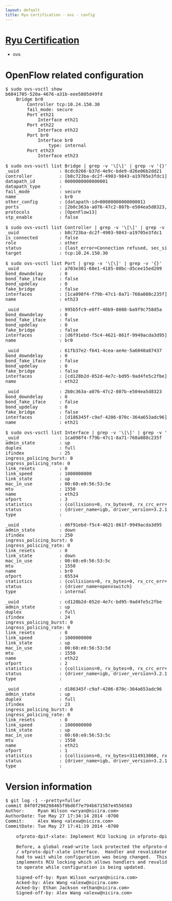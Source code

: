 ```yaml
---
layout: default
title: Ryu Certification - ovs - config
---
```

# [Ryu Certification](http://osrg.github.io/ryu/certification.html)
* ovs 

# OpenFlow related configuration
<pre>
$ sudo ovs-vsctl show
b6841705-520a-4676-a31b-eee5805d49fd
    Bridge br0
        Controller tcp:10.24.150.30
        fail_mode: secure
        Port eth21
            Interface eth21
        Port eth22
            Interface eth22
        Port br0
            Interface br0
                type: internal
        Port eth23
            Interface eth23

$ sudo ovs-vsctl list Bridge | grep -v '\[\]' | grep -v '{}'
_uuid               : 8cdc0266-b37d-4e9c-bde9-d26e06b2dd21
controller          : [b8c723ba-dc2f-4903-9843-a19705e3fdc1]
datapath_id         : 0000000000000001
datapath_type       : 
fail_mode           : secure
name                : br0
other_config        : {datapath-id=0000000000000001}
ports               : [2b0c363a-a076-47c2-807b-e504ea5d8323, 61fb37e2-f641-4cea-ae4e-5a6040a87437, 995b5fc9-e0ff-40b9-8088-ba9f9c758d5a, a703e301-68e1-4185-80bc-d5cee15ed209]
protocols           : [OpenFlow13]
stp_enable          : false

$ sudo ovs-vsctl list Controller | grep -v '\[\]' | grep -v '{}'
_uuid               : b8c723ba-dc2f-4903-9843-a19705e3fdc1
is_connected        : false
role                : other
status              : {last_error=Connection refused, sec_since_connect=20, sec_since_disconnect=7, state=BACKOFF}
target              : tcp:10.24.150.30

$ sudo ovs-vsctl list Port | grep -v '\[\]' | grep -v '{}'
_uuid               : a703e301-68e1-4185-80bc-d5cee15ed209
bond_downdelay      : 0
bond_fake_iface     : false
bond_updelay        : 0
fake_bridge         : false
interfaces          : [1ca098f4-f79b-47c1-8a71-768a088c235f]
name                : eth23

_uuid               : 995b5fc9-e0ff-40b9-8088-ba9f9c758d5a
bond_downdelay      : 0
bond_fake_iface     : false
bond_updelay        : 0
fake_bridge         : false
interfaces          : [d6f91ebd-f5c4-4621-861f-9949acda3d95]
name                : br0

_uuid               : 61fb37e2-f641-4cea-ae4e-5a6040a87437
bond_downdelay      : 0
bond_fake_iface     : false
bond_updelay        : 0
fake_bridge         : false
interfaces          : [cd128b2d-052d-4e7c-bd95-9ad4fe5c2fbe]
name                : eth22

_uuid               : 2b0c363a-a076-47c2-807b-e504ea5d8323
bond_downdelay      : 0
bond_fake_iface     : false
bond_updelay        : 0
fake_bridge         : false
interfaces          : [d186345f-c9af-4206-870c-364a653adc96]
name                : eth21

$ sudo ovs-vsctl list Interface | grep -v '\[\]' | grep -v '{}'
_uuid               : 1ca098f4-f79b-47c1-8a71-768a088c235f
admin_state         : up
duplex              : full
ifindex             : 25
ingress_policing_burst: 0
ingress_policing_rate: 0
link_resets         : 0
link_speed          : 1000000000
link_state          : up
mac_in_use          : 00:60:e0:56:53:5e
mtu                 : 1550
name                : eth23
ofport              : 3
statistics          : {collisions=0, rx_bytes=0, rx_crc_err=0, rx_dropped=0, rx_errors=0, rx_frame_err=0, rx_over_err=0, rx_packets=0, tx_bytes=1110759704, tx_dropped=0, tx_errors=0, tx_packets=3603818}
status              : {driver_name=igb, driver_version=3.2.10-k, firmware_version=2.10-9}
type                : 

_uuid               : d6f91ebd-f5c4-4621-861f-9949acda3d95
admin_state         : down
ifindex             : 250
ingress_policing_burst: 0
ingress_policing_rate: 0
link_resets         : 0
link_state          : down
mac_in_use          : 00:60:e0:56:53:5c
mtu                 : 1550
name                : br0
ofport              : 65534
statistics          : {collisions=0, rx_bytes=0, rx_crc_err=0, rx_dropped=0, rx_errors=0, rx_frame_err=0, rx_over_err=0, rx_packets=0, tx_bytes=0, tx_dropped=0, tx_errors=0, tx_packets=0}
status              : {driver_name=openvswitch}
type                : internal

_uuid               : cd128b2d-052d-4e7c-bd95-9ad4fe5c2fbe
admin_state         : up
duplex              : full
ifindex             : 24
ingress_policing_burst: 0
ingress_policing_rate: 0
link_resets         : 0
link_speed          : 1000000000
link_state          : up
mac_in_use          : 00:60:e0:56:53:5d
mtu                 : 1550
name                : eth22
ofport              : 2
statistics          : {collisions=0, rx_bytes=0, rx_crc_err=0, rx_dropped=0, rx_errors=0, rx_frame_err=0, rx_over_err=0, rx_packets=0, tx_bytes=2984926990, tx_dropped=0, tx_errors=0, tx_packets=2001166}
status              : {driver_name=igb, driver_version=3.2.10-k, firmware_version=2.10-9}
type                : 

_uuid               : d186345f-c9af-4206-870c-364a653adc96
admin_state         : up
duplex              : full
ifindex             : 23
ingress_policing_burst: 0
ingress_policing_rate: 0
link_resets         : 0
link_speed          : 1000000000
link_state          : up
mac_in_use          : 00:60:e0:56:53:5c
mtu                 : 1550
name                : eth21
ofport              : 1
statistics          : {collisions=0, rx_bytes=3114913060, rx_crc_err=0, rx_dropped=0, rx_errors=0, rx_frame_err=0, rx_over_err=0, rx_packets=4970150, tx_bytes=0, tx_dropped=0, tx_errors=0, tx_packets=0}
status              : {driver_name=igb, driver_version=3.2.10-k, firmware_version=2.10-9}
type                : 
</pre>

# Version information
<pre>
$ git log -1 --pretty=fuller
commit 84f0f298298465f9bd6f7e794b671587e4556503
Author:     Ryan Wilson &lt;wryan@nicira.com&gt;
AuthorDate: Tue May 27 17:34:14 2014 -0700
Commit:     Alex Wang &lt;alexw@nicira.com&gt;
CommitDate: Tue May 27 17:41:19 2014 -0700

    ofproto-dpif-xlate: Implement RCU locking in ofproto-dpif-xlate.
    
    Before, a global read-write lock protected the ofproto-dpif
    / ofproto-dpif-xlate interface.  Handler and revalidator threads
    had to wait while configuration was being changed.  This patch
    implements RCU locking which allows handlers and revalidators
    to operate while configuration is being updated.
    
    Signed-off-by: Ryan Wilson &lt;wryan@nicira.com&gt;
    Acked-by: Alex Wang &lt;alexw@nicira.com&gt;
    Acked-by: Ethan Jackson &lt;ethan@nicira.com&gt;
    Signed-off-by: Alex Wang &lt;alexw@nicira.com&gt;
</pre>
